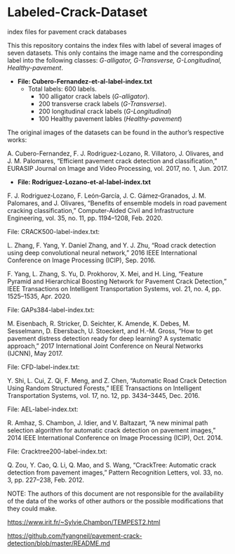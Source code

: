 # Labeled-Crack-Dataset
index files for pavement crack databases

This this repository contains the index files with label of several images of seven datasets. This only contains the image name and the corresponding label into the following classes: *G-alligator, G-Transverse, G-Longitudinal, Healthy-pavement*.


* **File: Cubero-Fernandez-et-al-label-index.txt**
  * Total labels: 600 labels.
    - 100 alligator crack labels (*G-alligator*).
    - 200 transverse crack labels (*G-Transverse*).
    - 200 longitudinal crack labels (*G-Longitudinal*)
    - 100 Healthy pavement lables (*Healthy-pavement*)

The original images of the datasets can be found in the author’s respective works: 

A. Cubero-Fernandez, F. J. Rodriguez-Lozano, R. Villatoro, J. Olivares, and J. M. Palomares, “Efficient pavement crack detection and classification,” EURASIP Journal on Image and Video Processing, vol. 2017, no. 1, Jun. 2017.


* **File: Rodriguez-Lozano-et-al-label-index.txt**

F. J. Rodriguez‐Lozano, F. León‐García, J. C. Gámez‐Granados, J. M. Palomares, and J. Olivares, “Benefits of ensemble models in road pavement cracking classification,” Computer-Aided Civil and Infrastructure Engineering, vol. 35, no. 11, pp. 1194–1208, Feb. 2020.


File: CRACK500-label-index.txt: 

L. Zhang, F. Yang, Y. Daniel Zhang, and Y. J. Zhu, “Road crack detection using deep convolutional neural network,” 2016 IEEE International Conference on Image Processing (ICIP), Sep. 2016.

F. Yang, L. Zhang, S. Yu, D. Prokhorov, X. Mei, and H. Ling, “Feature Pyramid and Hierarchical Boosting Network for Pavement Crack Detection,” IEEE Transactions on Intelligent Transportation Systems, vol. 21, no. 4, pp. 1525–1535, Apr. 2020.

File: GAPs384-label-index.txt:  

M. Eisenbach, R. Stricker, D. Seichter, K. Amende, K. Debes, M. Sesselmann, D. Ebersbach, U. Stoeckert, and H.-M. Gross, “How to get pavement distress detection ready for deep learning? A systematic approach,” 2017 International Joint Conference on Neural Networks (IJCNN), May 2017.

File: CFD-label-index.txt: 

Y. Shi, L. Cui, Z. Qi, F. Meng, and Z. Chen, “Automatic Road Crack Detection Using Random Structured Forests,” IEEE Transactions on Intelligent Transportation Systems, vol. 17, no. 12, pp. 3434–3445, Dec. 2016.

File: AEL-label-index.txt: 

R. Amhaz, S. Chambon, J. Idier, and V. Baltazart, “A new minimal path selection algorithm for automatic crack detection on pavement images,” 2014 IEEE International Conference on Image Processing (ICIP), Oct. 2014.

File: Cracktree200-label-index.txt: 

Q. Zou, Y. Cao, Q. Li, Q. Mao, and S. Wang, “CrackTree: Automatic crack detection from pavement images,” Pattern Recognition Letters, vol. 33, no. 3, pp. 227–238, Feb. 2012.


NOTE: The authors of this document are not responsible for the availability of the data of the works of other authors or the possible modifications that they could make.



https://www.irit.fr/~Sylvie.Chambon/TEMPEST2.html

https://github.com/fyangneil/pavement-crack-detection/blob/master/README.md
